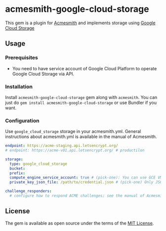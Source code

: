 # acmesmith-google-cloud-storage

This gem is a plugin for [Acmesmith](https://github.com/sorah/acmesmith) and implements storage using [Google Cloud Storage](https://cloud.google.com/storage/)

## Usage

### Prerequisites

 * You need to have service account of Google Cloud Platform to operate Google Cloud Storage via API.

### Installation

Install `acmesmith-google-cloud-storage` gem along with `acmesmith`. You can just do `gem install acmesmith-google-cloud-storage` or use Bundler if you want.

### Configuration

Use `google_cloud_storage` storage in your acmesmith.yml. General instructions about acmesmith.yml is available in the manual of Acmesmith.

```yaml
endpoint: https://acme-staging.api.letsencrypt.org/
# endpoint: https://acme-v01.api.letsencrypt.org/ # productilon

storage:
  type: google_cloud_storage
  bucket: 
  prefix: 
  compute_engine_service_account: true # (pick-one): You can use GCE VM instance scope
  private_key_json_file: /path/to/credential.json # (pick-one) Only JSON key file is supported

challenge_responders:
  # configure how to respond ACME challenges; see the manual of Acmesmith.
```

## License

The gem is available as open source under the terms of the [MIT License](http://opensource.org/licenses/MIT).


